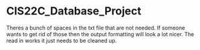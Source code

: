 # CIS22C_Database_Project
Theres a bunch of spaces in the txt file that are not needed. If someone wants to get rid of those then the output formatting will look a lot nicer. The read in works it just needs to be cleaned up.


















